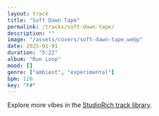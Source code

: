 ```yaml
---
layout: track
title: "Soft Dawn Tape"
permalink: /tracks/soft-dawn-tape/
description: ""
image: "/assets/covers/soft-dawn-tape.webp"
date: 2025-01-01
duration: "5:22"
album: "Run Loop"
mood: []
genre: ["ambient", "experimental"]
bpm: 120
key: "F#"
---
```


Explore more vibes in the [StudioRich track library](/tracks/).
